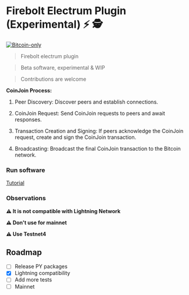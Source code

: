 # Firebolt Electrum Plugin (Experimental) ⚡ 🕵️

[![Bitcoin-only](https://img.shields.io/badge/bitcoin-only-FF9900?logo=bitcoin)](https://twentyone.world)

>Firebolt electrum plugin

>Beta software, experimental & WIP

>Contributions are welcome 

**CoinJoin Process:**

 1. Peer Discovery: Discover peers and establish connections.
 
 2. CoinJoin Request: Send CoinJoin requests to peers and await responses.
 
 3. Transaction Creation and Signing: If peers acknowledge the CoinJoin request, create and sign the CoinJoin transaction.
    
 4. Broadcasting: Broadcast the final CoinJoin transaction to the Bitcoin network.

### Run software

[Tutorial](https://github.com/AreaLayer/firebolt-electrum/blob/main/docs/tutorial.md)
  
### Observations

**⚠️ It is not compatible with Lightning Network**

**⚠️ Don't use for mainnet**

**⚠️ Use Testnet4**

## Roadmap

- [ ] Release PY packages
- [x] Lightning compatibility
- [ ] Add more tests
- [ ] Mainnet
